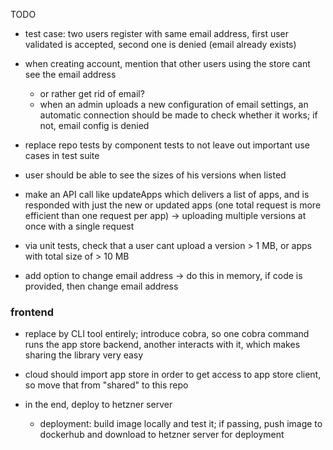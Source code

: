 TODO

* test case: two users register with same email address, first user validated is accepted, second one is denied (email already exists)
* when creating account, mention that other users using the store cant see the email address
  * or rather get rid of email?
  * when an admin uploads a new configuration of email settings, an automatic connection should be made to check whether it works; if not, email config is denied
* replace repo tests by component tests to not leave out important use cases in test suite
* user should be able to see the sizes of his versions when listed

* make an API call like updateApps which delivers a list of apps, and is responded with just the new or updated apps (one total request is more efficient than one request per app) -> uploading multiple versions at once with a single request
* via unit tests, check that a user cant upload a version > 1 MB, or apps with total size of > 10 MB
* add option to change email address -> do this in memory, if code is provided, then change email address

### frontend 

* replace by CLI tool entirely; introduce cobra, so one cobra command runs the app store backend, another interacts with it, which makes sharing the library very easy
* cloud should import app store in order to get access to app store client, so move that from "shared" to this repo

* in the end, deploy to hetzner server
  * deployment: build image locally and test it; if passing, push image to dockerhub and download to hetzner server for deployment